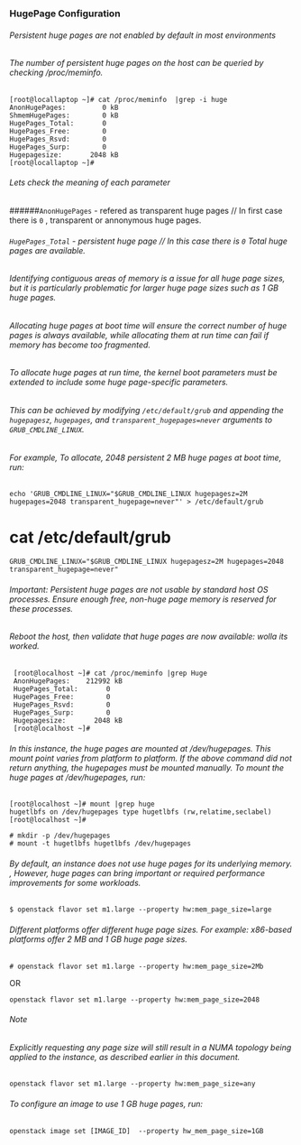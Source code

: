 ### HugePage Configuration ###

###### Persistent huge pages are not enabled by default in most environments
###### The number of persistent huge pages on the host can be queried by checking /proc/meminfo. 

 ~~~
 [root@locallaptop ~]# cat /proc/meminfo  |grep -i huge
 AnonHugePages:         0 kB
 ShmemHugePages:        0 kB
 HugePages_Total:       0
 HugePages_Free:        0
 HugePages_Rsvd:        0
 HugePages_Surp:        0
 Hugepagesize:       2048 kB
 [root@locallaptop ~]#
 ~~~


###### Lets check the meaning of each parameter 

######`AnonHugePages` - refered as transparent huge pages // In first case there is `0` , transparent or annonymous huge pages. 
###### `HugePages_Total` - persistent huge page // In this case there is `0` Total huge pages are available. 

###### Identifying contiguous areas of memory is a issue for all huge page sizes, but it is particularly problematic for larger huge page sizes such as 1 GB huge pages. 
###### Allocating huge pages at boot time will ensure the correct number of huge pages is always available, while allocating them at run time can fail if memory has become too fragmented.
###### To allocate huge pages at run time, the kernel boot parameters must be extended to include some huge page-specific parameters. 
###### This can be achieved by modifying `/etc/default/grub` and appending the `hugepagesz`, `hugepages`, and `transparent_hugepages=never` arguments to `GRUB_CMDLINE_LINUX`.
###### For example, To allocate,  2048 persistent 2 MB huge pages at boot time, run:
~~~
echo 'GRUB_CMDLINE_LINUX="$GRUB_CMDLINE_LINUX hugepagesz=2M hugepages=2048 transparent_hugepage=never"' > /etc/default/grub
~~~
# cat /etc/default/grub
~~~
GRUB_CMDLINE_LINUX="$GRUB_CMDLINE_LINUX hugepagesz=2M hugepages=2048 transparent_hugepage=never"
~~~

###### Important: Persistent huge pages are not usable by standard host OS processes. Ensure enough free, non-huge page memory is reserved for these processes.

###### Reboot the host, then validate that huge pages are now available: wolla its worked. 
~~~
 [root@localhost ~]# cat /proc/meminfo |grep Huge
 AnonHugePages:    212992 kB
 HugePages_Total:       0
 HugePages_Free:        0
 HugePages_Rsvd:        0
 HugePages_Surp:        0
 Hugepagesize:       2048 kB
 [root@localhost ~]# 
 ~~~

###### In this instance, the huge pages are mounted at /dev/hugepages. This mount point varies from platform to platform. If the above command did not return anything, the hugepages must be mounted manually. To mount the huge pages at /dev/hugepages, run:
 ~~~
 [root@localhost ~]# mount |grep huge
 hugetlbfs on /dev/hugepages type hugetlbfs (rw,relatime,seclabel)
 [root@localhost ~]# 
 ~~~
 ~~~
 # mkdir -p /dev/hugepages
 # mount -t hugetlbfs hugetlbfs /dev/hugepages
 ~~~

###### By default, an instance does not use huge pages for its underlying memory. , However, huge pages can bring important or required performance improvements for some workloads. 
 ~~~
 $ openstack flavor set m1.large --property hw:mem_page_size=large
 ~~~

###### Different platforms offer different huge page sizes. For example: x86-based platforms offer 2 MB and 1 GB huge page sizes.
 ~~~
 # openstack flavor set m1.large --property hw:mem_page_size=2Mb
 ~~~
 OR 
 ~~~
 openstack flavor set m1.large --property hw:mem_page_size=2048
 ~~~

###### Note

###### Explicitly requesting any page size will still result in a NUMA topology being applied to the instance, as described earlier in this document.
 ~~~
 openstack flavor set m1.large --property hw:mem_page_size=any
 ~~~

###### To configure an image to use 1 GB huge pages, run:
 ~~~
 openstack image set [IMAGE_ID]  --property hw_mem_page_size=1GB
 ~~~


